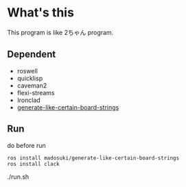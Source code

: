 # What's this
This program is like 2ちゃん program.


## Dependent
- roswell
- quicklisp
- caveman2
- flexi-streams
- Ironclad
- [generate-like-certain-board-strings](https://github.com/madosuki/generate-like-certain-board-strings)

## Run
do before run
```
ros install madosuki/generate-like-certain-board-strings
ros install clack
```
./run.sh
